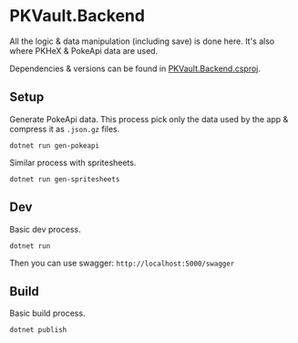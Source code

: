 # PKVault.Backend

All the logic & data manipulation (including save) is done here. It's also where PKHeX & PokeApi data are used.

Dependencies & versions can be found in [PKVault.Backend.csproj](./PKVault.Backend.csproj).

## Setup

Generate PokeApi data. This process pick only the data used by the app & compress it as `.json.gz` files.

```
dotnet run gen-pokeapi
```

Similar process with spritesheets.

```
dotnet run gen-spritesheets
```

## Dev

Basic dev process.

```
dotnet run
```

Then you can use swagger: `http://localhost:5000/swagger`

## Build

Basic build process.

```
dotnet publish
```
